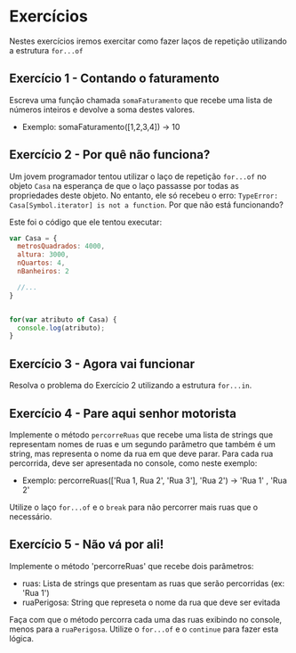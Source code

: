 # Exercícios

Nestes exercícios iremos exercitar como fazer laços de repetição utilizando a estrutura `for...of`

## Exercício 1 - Contando o faturamento
Escreva uma função chamada `somaFaturamento` que recebe uma lista de números inteiros e devolve a soma destes valores.

* Exemplo: somaFaturamento([1,2,3,4]) → 10

## Exercício 2 - Por quê não funciona?
Um jovem programador tentou utilizar o laço de repetição `for...of` no objeto `Casa` na esperança de que o laço passasse por todas as propriedades deste objeto. No entanto, ele só recebeu o erro: `TypeError: Casa[Symbol.iterator] is not a function`. Por que não está funcionando?

Este foi o código que ele tentou executar:
``` javascript
var Casa = {
  metrosQuadrados: 4000,
  altura: 3000,
  nQuartos: 4,
  nBanheiros: 2

  //...
}


for(var atributo of Casa) {
  console.log(atributo);
}
```

## Exercício 3 - Agora vai funcionar
Resolva o problema do Exercício 2 utilizando a estrutura `for...in`.

## Exercício 4 - Pare aqui senhor motorista
Implemente o método `percorreRuas` que recebe uma lista de strings que representam nomes de ruas e um segundo parâmetro que também é um string, mas representa o nome da rua em que deve parar. Para cada rua percorrida, deve ser apresentada no console, como neste exemplo:

* Exemplo: percorreRuas(['Rua 1, Rua 2', 'Rua 3'], 'Rua 2') → 'Rua 1' , 'Rua 2'

Utilize o laço `for...of` e o `break` para não percorrer mais ruas que o necessário.

## Exercício 5 - Não vá por ali!
Implemente o método 'percorreRuas' que recebe dois parâmetros:
- ruas: Lista de strings que presentam as ruas que serão percorridas (ex: 'Rua 1')
- ruaPerigosa: String que represeta o nome da rua que deve ser evitada

Faça com que o método percorra cada uma das ruas exibindo no console, menos para a `ruaPerigosa`.
Utilize o `for...of` e o `continue` para fazer esta lógica.
